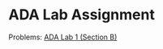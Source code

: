 # ADA Lab Assignment

Problems: [ADA Lab 1 (Section B)](https://codeforces.com/group/blqWmr6jos/contest/425521)
